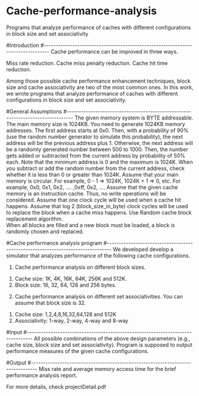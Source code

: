 # Cache-performance-analysis
Programs that analyze performance of caches with different configurations in block size and set associativity



#Introduction
#--------------------------------------------------------------------------------
Cache performance can be improved in three ways.

Miss rate reduction.
Cache miss penalty reduction.
Cache hit time reduction.

Among those possible cache performance enhancement techniques, block size and cache associativity are two of the most common ones.
In this work, we wrote programs that analyze performance of caches with different configurations in block size and set associativity.


#General Assumptions
#--------------------------------------------------------------------------------
The given memory system is BYTE addressable.
The main memory size is 1024KB.
You need to generate 1024KB memory addresses.
The first address starts at 0x0.
Then, with a probability of 90% (use the random number generator to simulate this probability), the next address will be the previous address plus 1. Otherwise, the next address will be a randomly generated number between 500 to 1000. Then, the number gets added or subtracted from the current address by probability of 50% each. Note that the minimum address is 0 and the maximum is
1024K. When you subtract or add the random number from the current address, check whether it is less than 0 or greater than 1024K. Assume that your main memory is circular.
For example, 0 - 1 => 1024K, 1024K + 1 => 0, etc.
For example, 0x0, 0x1, 0x2, .... ,0xff, 0x2, ....
Assume that the given cache memory is an instruction cache. Thus, no write operations will be considered.
Assume that one clock cycle will be used when a cache hit happens.
Assume that log 2 (block_size_in_byte) clock cycles will be used to replace the block when a cache miss happens.
Use Random cache block replacement algorithm.  
When all blocks are filled and a new block must be loaded, a block is randomly chosen and replaced.


#Cache performance analysis program
#--------------------------------------------------------------------------------
We developed develop a simulator that analyzes performance of the following cache configurations.

1)  Cache performance analysis on different block sizes.
1. Cache size: 1K, 4K, 16K, 64K, 256K and 512K.
2. Block size: 16, 32, 64, 128 and 256 bytes.

2) Cache performance analysis on different set associativities. 
You can assume that block size is 32.
1. Cache size: 1,2,4,8,16,32,64,128 and 512K
2. Associativity: 1-way, 2-way, 4-way and 8-way

#Input
#--------------------------------------------------------------------------------
All possible combinations of the above design parameters
(e.g., cache size, block size and set associativity). 
Program is supposed to output performance measures of the given cache configurations.

#Output
#--------------------------------------------------------------------------------
Miss rate and average memory access time for the brief performance analysis report.

For more details, check projectDetail.pdf

